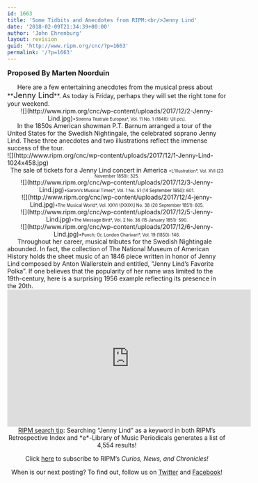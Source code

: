```yaml
---
id: 1663
title: 'Some Tidbits and Anecdotes from RIPM:<br/>Jenny Lind'
date: '2018-02-09T21:34:39+00:00'
author: 'John Ehrenburg'
layout: revision
guid: 'http://www.ripm.org/cnc/?p=1663'
permalink: '/?p=1663'
---
```


**<span style="font-size: medium;">P</span><span style="font-size: medium;">roposed By Marten Noorduin</span>**

<div style="text-indent: 23px;">Here are a few entertaining anecdotes from the musical press about **<span style="font-size: large;">Jenny Lind</span>**. As today is Friday, perhaps they will set the right tone for your weekend.</div><div style="text-align: center;">![](http://www.ripm.org/cnc/wp-content/uploads/2017/12/2-Jenny-Lind.jpg)<span style="font-size: 70%;">*Strenna Teatrale Europea*, Vol. 11 No. 1 (1848): \[II pc\].</span></div><div style="text-indent: 23px;">In the 1850s American showman P.T. Barnum arranged a tour of the United States for the Swedish Nightingale, the celebrated soprano Jenny Lind. These three anecdotes and two illustrations reflect the immense success of the tour.</div><div>![](http://www.ripm.org/cnc/wp-content/uploads/2017/12/1-Jenny-Lind-1024x458.jpg)</div><div style="text-align: center;">The sale of tickets for a Jenny Lind concert in America  
<span style="font-size: 70%;">*L’Illustration*, Vol. XVI (23 November 1850): 325.</span></div><div style="text-align: center;">![](http://www.ripm.org/cnc/wp-content/uploads/2017/12/3-Jenny-Lind.jpg)<span style="font-size: 70%;">*Saroni’s Musical Times*, Vol. 1 No. 51 (14 September 1850): 601.</span></div><div style="text-align: center;">![](http://www.ripm.org/cnc/wp-content/uploads/2017/12/4-jenny-Lind.jpg)<span style="font-size: 70%;">*The Musical World*, Vol. XXVI \[XXIX\] No. 38 (20 September 1851): 605.</span></div><div style="text-align: center;">![](http://www.ripm.org/cnc/wp-content/uploads/2017/12/5-Jenny-Lind.jpg)<span style="font-size: 70%;">*The Message Bird*, Vol. 2 No. 36 (15 January 1851): 590.</span></div><div style="text-align: center;">![](http://www.ripm.org/cnc/wp-content/uploads/2017/12/6-Jenny-Lind.jpg)<span style="font-size: 70%;">*Punch; Or, London Charivari*, Vol. 19 (1850): 146.</span></div><div style="text-indent: 23px;">Throughout her career, musical tributes for the Swedish Nightingale abounded. In fact, the collection of The National Museum of American History holds the sheet music of an 1846 piece written in honor of Jenny Lind composed by Anton Wallerstein and entitled, “Jenny Lind’s Favorite Polka”. If one believes that the popularity of her name was limited to the 19th-century, here is a surprising 1956 example reflecting its presence in the 20th.</div><div></div><div style="text-align: center;"><div style="text-align: center;"><iframe allowfullscreen="allowfullscreen" frameborder="0" height="315" loading="lazy" src="https://www.youtube.com/embed/j3QyB6gRGow?rel=0&end=66" width="560"><span class="mce_SELRES_start" data-mce-type="bookmark" style="display: inline-block; width: 0px; overflow: hidden; line-height: 0;">﻿</span><span class="mce_SELRES_start" data-mce-type="bookmark" style="display: inline-block; width: 0px; overflow: hidden; line-height: 0;">﻿</span></iframe>

<div><span class="mce_SELRES_start" data-mce-type="bookmark" style="display: inline-block; width: 0px; overflow: hidden; line-height: 0;">﻿</span></div><div></div><div></div><div></div><div></div><u>RIPM search tip</u>: Searching “Jenny Lind” as a keyword in both RIPM’s Retrospective Index and *e*-Library of Music Periodicals generates a list of 4,554 results!

Click [here](http://ripm.org/?page=cncsubscribe) to subscribe to RIPM’s *Curios, News, and Chronicles!*

When is our next posting? To find out, follow us on [Twitter](https://twitter.com/RIPMCenter) and [Facebook](https://www.facebook.com/RIPMCenter/)!

</div></div>